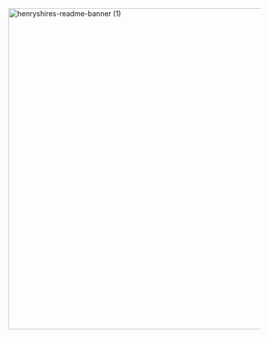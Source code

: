 <img width="2560" height="640" alt="henryshires-readme-banner (1)" src="https://github.com/user-attachments/assets/96b6b7de-4e39-49e1-99ec-3999b5172a93" />
